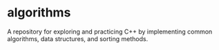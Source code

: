 # algorithms
A repository for exploring and practicing C++ by implementing common algorithms, data structures, and sorting methods.
